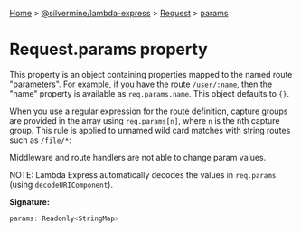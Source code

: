 [Home](./index) &gt; [@silvermine/lambda-express](./lambda-express.md) &gt; [Request](./lambda-express.request.md) &gt; [params](./lambda-express.request.params.md)

# Request.params property

This property is an object containing properties mapped to the named route "parameters". For example, if you have the route `/user/:name`<!-- -->, then the "name" property is available as `req.params.name`<!-- -->. This object defaults to `{}`<!-- -->.

When you use a regular expression for the route definition, capture groups are provided in the array using `req.params[n]`<!-- -->, where `n` is the nth capture group. This rule is applied to unnamed wild card matches with string routes such as `/file/*`<!-- -->:

Middleware and route handlers are not able to change param values.

NOTE: Lambda Express automatically decodes the values in `req.params` (using `decodeURIComponent`<!-- -->).

**Signature:**
```javascript
params: Readonly<StringMap>
```
